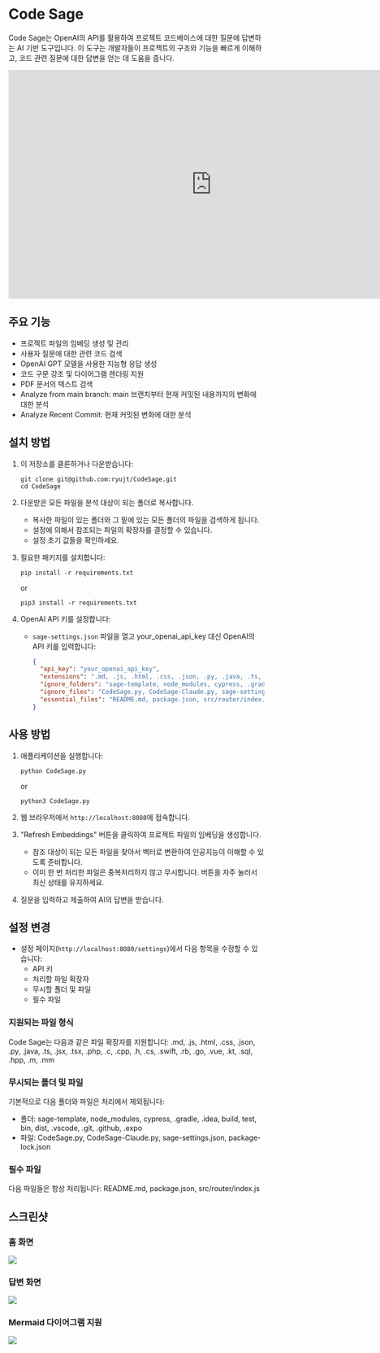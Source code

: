 # Code Sage

Code Sage는 OpenAI의 API를 활용하여 프로젝트 코드베이스에 대한 질문에 답변하는 AI 기반 도구입니다. 
이 도구는 개발자들이 프로젝트의 구조와 기능을 빠르게 이해하고, 코드 관련 질문에 대한 답변을 얻는 데 도움을 줍니다.

<iframe width="800" height="450" src="https://www.youtube.com/embed/-ip-y4tGfp4?si=hooI_OlI6ybOSon4" title="YouTube video player" frameborder="0" allow="accelerometer; autoplay; clipboard-write; encrypted-media; gyroscope; picture-in-picture; web-share" referrerpolicy="strict-origin-when-cross-origin" allowfullscreen></iframe>

## 주요 기능

- 프로젝트 파일의 임베딩 생성 및 관리
- 사용자 질문에 대한 관련 코드 검색
- OpenAI GPT 모델을 사용한 지능형 응답 생성
- 코드 구문 강조 및 다이어그램 렌더링 지원
- PDF 문서의 텍스트 검색
- Analyze from main branch: main 브랜치부터 현재 커밋된 내용까지의 변화에 대한 분석
- Analyze Recent Commit: 현재 커밋된 변화에 대한 분석

## 설치 방법

1. 이 저장소를 클론하거나 다운받습니다:
   ```
   git clone git@github.com:ryujt/CodeSage.git
   cd CodeSage
   ```

2. 다운받은 모든 파일을 분석 대상이 되는 폴더로 복사합니다.
   * 복사한 파일이 있는 폴더와 그 밑에 있는 모든 폴더의 파일을 검색하게 됩니다.
   * 설정에 의해서 참조되는 파일의 확장자를 결정할 수 있습니다.
   * 설정 초기 값들을 확인하세요.

3. 필요한 패키지를 설치합니다:
   ```
   pip install -r requirements.txt
   ```
   or
   ```
   pip3 install -r requirements.txt
   ```

4. OpenAI API 키를 설정합니다:
   - `sage-settings.json` 파일을 열고 your_openai_api_key 대신 OpenAI의 API 키를 입력합니다:
     ```json
     {
       "api_key": "your_openai_api_key",
       "extensions": ".md, .js, .html, .css, .json, .py, .java, .ts, .jsx, .tsx, .php, .c, .cpp, .h, .cs, .swift, .rb, .go, .vue, .kt, .sql, .hpp, .m, .mm",
       "ignore_folders": "sage-template, node_modules, cypress, .gradle, .idea, build, test, bin, dist, .vscode, .git, .github, .expo",
       "ignore_files": "CodeSage.py, CodeSage-Claude.py, sage-settings.json, package-lock.json",
       "essential_files": "README.md, package.json, src/router/index.js"
     }
     ```

## 사용 방법

1. 애플리케이션을 실행합니다:
   ```
   python CodeSage.py
   ```
   or
   ```
   python3 CodeSage.py
   ```

2. 웹 브라우저에서 `http://localhost:8080`에 접속합니다.

3. "Refresh Embeddings" 버튼을 클릭하여 프로젝트 파일의 임베딩을 생성합니다.
   * 참조 대상이 되는 모든 파일을 찾아서 벡터로 변환하여 인공지능이 이해할 수 있도록 준비합니다.
   * 이미 한 번 처리한 파일은 중복처리하지 않고 무시합니다. 버튼을 자주 눌러서 최신 상태를 유지하세요.

4. 질문을 입력하고 제출하여 AI의 답변을 받습니다.

## 설정 변경

- 설정 페이지(`http://localhost:8080/settings`)에서 다음 항목을 수정할 수 있습니다:
  - API 키
  - 처리할 파일 확장자
  - 무시할 폴더 및 파일
  - 필수 파일

### 지원되는 파일 형식

Code Sage는 다음과 같은 파일 확장자를 지원합니다:
.md, .js, .html, .css, .json, .py, .java, .ts, .jsx, .tsx, .php, .c, .cpp, .h, .cs, .swift, .rb, .go, .vue, .kt, .sql, .hpp, .m, .mm

### 무시되는 폴더 및 파일

기본적으로 다음 폴더와 파일은 처리에서 제외됩니다:

- 폴더: sage-template, node_modules, cypress, .gradle, .idea, build, test, bin, dist, .vscode, .git, .github, .expo
- 파일: CodeSage.py, CodeSage-Claude.py, sage-settings.json, package-lock.json

### 필수 파일

다음 파일들은 항상 처리됩니다:
README.md, package.json, src/router/index.js

## 스크린샷

### 홈 화면

![](./pic-01.png)

### 답변 화면

![](./pic-02.png)

### Mermaid 다이어그램 지원

![](./pic-03.png)

